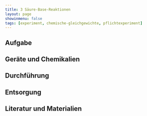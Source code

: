 ```yaml
---
title: 3 Säure-Base-Reaktionen
layout: page
showinmenu: false
tags: [experiment, chemische-gleichgewichte, pflichtexperiment]
---
```


## Aufgabe

## Geräte und Chemikalien

## Durchführung

## Entsorgung

## Literatur und Materialien
